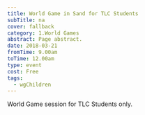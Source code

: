 ```yaml
---
title: World Game in Sand for TLC Students
subTitle: na
cover: fallback
category: 1.World Games
abstract: Page abstract.
date: 2018-03-21
fromTime: 9.00am
toTime: 12.00am
type: event
cost: Free
tags:
  - wgChildren
---
```


World Game session for TLC Students only.

